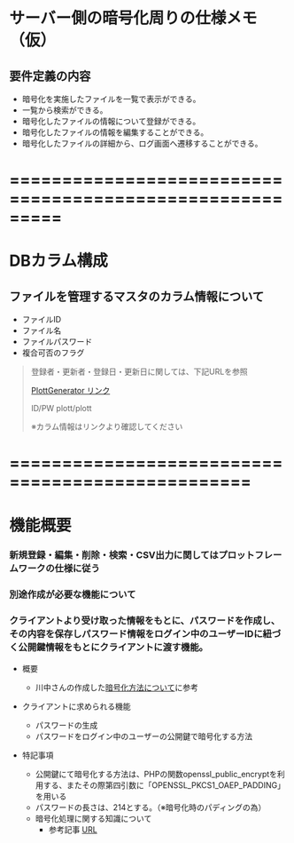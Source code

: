 # サーバー側の暗号化周りの仕様メモ（仮）

## 要件定義の内容

- 暗号化を実施したファイルを一覧で表示ができる。
- 一覧から検索ができる。
- 暗号化したファイルの情報について登録ができる。
- 暗号化したファイルの情報を編集することができる。
- 暗号化したファイルの詳細から、ログ画面へ遷移することができる。

=========================================================
=========================================================

# DBカラム構成

## ファイルを管理するマスタのカラム情報について
- ファイルID
- ファイル名
- ファイルパスワード
- 複合可否のフラグ

>
> 登録者・更新者・登録日・更新日に関しては、下記URLを参照
>
> [PlottGenerator リンク](https://192.168.12.200/admin/)
>
> ID/PW plott/plott
>
> ※カラム情報はリンクより確認してください

=================================================
=================================================

# 機能概要

### 新規登録・編集・削除・検索・CSV出力に関してはプロットフレームワークの仕様に従う

### 別途作成が必要な機能について


### クライアントより受け取った情報をもとに、パスワードを作成し、その内容を保存しパスワード情報をログイン中のユーザーIDに紐づく公開鍵情報をもとにクライアントに渡す機能。

- 概要
  - 川中さんの作成した[暗号化方法について](file://///192.168.12.202/kyoto_samba/kawanaka/markdown_docs/encryption_operation.html)に参考

- クライアントに求められる機能
  - パスワードの生成
  - パスワードをログイン中のユーザーの公開鍵で暗号化する方法

- 特記事項
  - 公開鍵にて暗号化する方法は、PHPの関数openssl_public_encryptを利用する、またその際第四引数に「OPENSSL_PKCS1_OAEP_PADDING」を用いる
  - パスワードの長さは、214とする。（※暗号化時のパディングの為）
  - 暗号化処理に関する知識について
    - 参考記事 [URL](http://qiita.com/kunichiko/items/3c0b1a2915e9dacbd4c1)
